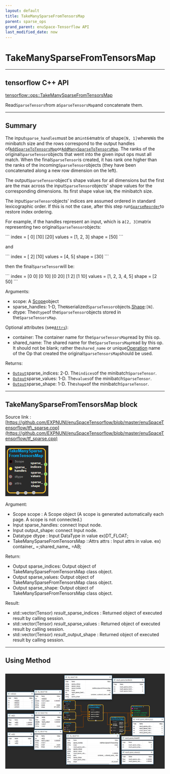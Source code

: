 ```yaml
--- 
layout: default 
title: TakeManySparseFromTensorsMap 
parent: sparse_ops 
grand_parent: enuSpace-Tensorflow API 
last_modified_date: now 
--- 
```


# TakeManySparseFromTensorsMap

---

## tensorflow C++ API

[tensorflow::ops::TakeManySparseFromTensorsMap](https://www.tensorflow.org/api_docs/cc/struct/tensorflow/ops/take-many-sparse-from-tensors-map/attrs)

Read`SparseTensors`from a`SparseTensorsMap`and concatenate them.

---

## Summary

The input`sparse_handles`must be an`int64`matrix of shape`[N, 1]`where`N`is the minibatch size and the rows correspond to the output handles of[`AddSparseToTensorsMap`](https://www.tensorflow.org/api_docs/cc/class/tensorflow/ops/add-sparse-to-tensors-map.html#classtensorflow_1_1ops_1_1_add_sparse_to_tensors_map)or[`AddManySparseToTensorsMap`](https://www.tensorflow.org/api_docs/cc/class/tensorflow/ops/add-many-sparse-to-tensors-map.html#classtensorflow_1_1ops_1_1_add_many_sparse_to_tensors_map). The ranks of the original`SparseTensor`objects that went into the given input ops must all match. When the final`SparseTensor`is created, it has rank one higher than the ranks of the incoming`SparseTensor`objects \(they have been concatenated along a new row dimension on the left\).

The output`SparseTensor`object's shape values for all dimensions but the first are the max across the input`SparseTensor`objects' shape values for the corresponding dimensions. Its first shape value is`N`, the minibatch size.

The input`SparseTensor`objects' indices are assumed ordered in standard lexicographic order. If this is not the case, after this step run[`SparseReorder`](https://www.tensorflow.org/api_docs/cc/class/tensorflow/ops/sparse-reorder.html#classtensorflow_1_1ops_1_1_sparse_reorder)to restore index ordering.

For example, if the handles represent an input, which is a`[2, 3]`matrix representing two original`SparseTensor`objects:

\`\`\` index = \[ 0\] \[10\] \[20\] values = \[1, 2, 3\] shape = \[50\] \`\`\`

and

\`\`\` index = \[ 2\] \[10\] values = \[4, 5\] shape = \[30\] \`\`\`

then the final`SparseTensor`will be:

\`\`\` index = \[0 0\] \[0 10\] \[0 20\] \[1 2\] \[1 10\] values = \[1, 2, 3, 4, 5\] shape = \[2 50\] \`\`\`

Arguments:

* scope: A [Scope](https://www.tensorflow.org/api_docs/cc/class/tensorflow/scope.html#classtensorflow_1_1_scope)object
* sparse\_handles: 1-D, The`N`serialized`SparseTensor`objects.[Shape](https://www.tensorflow.org/api_docs/cc/class/tensorflow/ops/shape.html#classtensorflow_1_1ops_1_1_shape):`[N]`.
* dtype: The`dtype`of the`SparseTensor`objects stored in the`SparseTensorsMap`.

Optional attributes \(see[`Attrs`](https://www.tensorflow.org/api_docs/cc/struct/tensorflow/ops/take-many-sparse-from-tensors-map/attrs.html#structtensorflow_1_1ops_1_1_take_many_sparse_from_tensors_map_1_1_attrs)\):

* container: The container name for the`SparseTensorsMap`read by this op.
* shared\_name: The shared name for the`SparseTensorsMap`read by this op. It should not be blank; rather the`shared_name`
  or unique[Operation](https://www.tensorflow.org/api_docs/cc/class/tensorflow/operation.html#classtensorflow_1_1_operation) name of the Op that created the original`SparseTensorsMap`should be used.

Returns:

* [`Output`](https://www.tensorflow.org/api_docs/cc/class/tensorflow/output.html#classtensorflow_1_1_output)sparse\_indices: 2-D. The`indices`of the minibatch`SparseTensor`.
* [`Output`](https://www.tensorflow.org/api_docs/cc/class/tensorflow/output.html#classtensorflow_1_1_output)sparse\_values: 1-D. The`values`of the minibatch`SparseTensor`.
* [`Output`](https://www.tensorflow.org/api_docs/cc/class/tensorflow/output.html#classtensorflow_1_1_output)sparse\_shape: 1-D. The`shape`of the minibatch`SparseTensor`.

---

## TakeManySparseFromTensorsMap block

Source link : [https://github.com/EXPNUNI/enuSpaceTensorflow/blob/master/enuSpaceTensorflow/tf\_sparse.cpp](https://github.com/EXPNUNI/enuSpaceTensorflow/blob/master/enuSpaceTensorflow/tf_sparse.cpp)

![](./assets/sparse_op/TakeManySparseFromTensorsMap1.jpg)

Argument:

* Scope scope : A Scope object \(A scope is generated automatically each page. A scope is not connected.\)
* Input sparse\_handles: connect  Input node.
* Input output\_shape: connect  Input node.
* Datatype dtype : Input DataType in value ex\)DT\_FLOAT;
* TakeManySparseFromTensorsMap ::Attrs attrs : Input attrs in value. ex\) container\_ =;shared\_name\_ =AB;

Return:

* Output  sparse\_indices: Output object of TakeManySparseFromTensorsMap class object.
* Output  sparse\_values: Output object of TakeManySparseFromTensorsMap class object.
* Output  sparse\_shape: Output object of TakeManySparseFromTensorsMap class object.

Result:

* std::vector\(Tensor\) _result_\_sparse\_indices : Returned object of executed result by calling session.
* std::vector\(Tensor\) _result_\_sparse\_values : Returned object of executed result by calling session.
* std::vector\(Tensor\) _result_\_output\_shape : Returned object of executed result by calling session.

---

## Using Method

## ![](./assets/sparse_op/TakeManySparseFromTensorsMap2.jpg)



